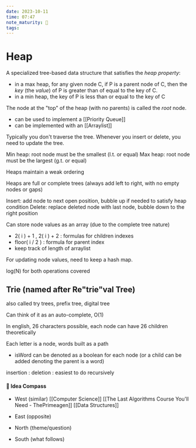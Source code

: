 ```yaml
---
date: 2023-10-11
time: 07:47
note_maturity: 🌱
tags:
---
```

# Heap

A specialized tree-based data structure that satisfies the *heap property*: 
- in a max heap, for any given node C, if P is a parent node of C, then the *key* (the *value*) of P is greater than of equal to the key of C. 
- in a min heap, the key of P is less than or equal to the key of C

The node at the "top" of the heap (with no parents) is called the *root* node.

- can be used to implement a [[Priority Queue]]
- can be implemented with an [[Arraylist]]

Typically you don't traverse the tree.
Whenever you insert or delete, you need to update the tree.

Min heap: root node must be the smallest (l.t. or equal)
Max heap: root node must be the largest (g.t. or equal)

Heaps maintain a weak ordering 

Heaps are full or complete trees (always add left to right, with no empty nodes or gaps)

Insert: add node to next open position, bubble up if needed to satisfy heap condition
Delete: replace deleted node with last node, bubble down to the right position

Can store node values as an array (due to the complete tree nature)
- 2( i ) + 1 , 2( i ) + 2 : formulas for children indexes
- floor( i / 2 ) : formula for parent index 
- keep track of length of arraylist

For updating node values, need to keep a hash map.

log(N) for both operations covered


## Trie (named after Re"trie"val Tree)

also called try trees, prefix tree, digital tree

Can think of it as an auto-complete, O(1)

In english, 26 characters possible, each node can have 26 children theoretically

Each letter is a node, words built as a path
- isWord can be denoted as a boolean for each node (or a child can be added denoting the parent is a word)

insertion : 
deletion : easiest to do recursively




















#### 🧭  Idea Compass
- West  (similar) 
[[Computer Science]]
[[The Last Algorithms Course You'll Need - ThePrimeagen]]
[[Data Structures]]
- East (opposite)

- North (theme/question)

- South (what follows)
